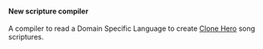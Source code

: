 #### New scripture compiler

A compiler to read a Domain Specific Language to create [Clone Hero](https://clonehero.net/) song scriptures.
